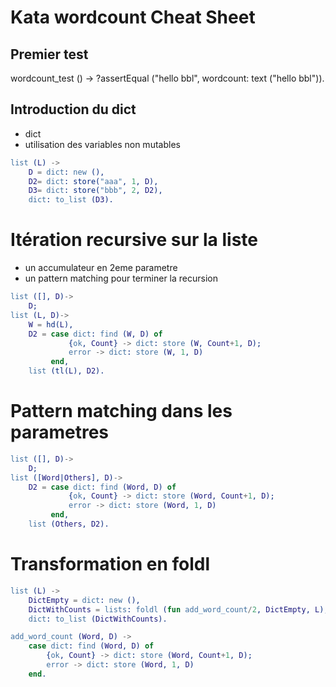 # Kata wordcount Cheat Sheet

## Premier test

wordcount_test () ->
    ?assertEqual ("hello bbl", wordcount: text ("hello bbl")).


## Introduction du dict

- dict
- utilisation des variables non mutables

```erlang
list (L) ->
    D = dict: new (),
    D2= dict: store("aaa", 1, D),
    D3= dict: store("bbb", 2, D2),
    dict: to_list (D3).
```

# Itération recursive sur la liste

- un accumulateur en 2eme parametre
- un pattern matching pour terminer la recursion

```erlang
list ([], D)->
    D;
list (L, D)->
    W = hd(L),
    D2 = case dict: find (W, D) of
             {ok, Count} -> dict: store (W, Count+1, D);
             error -> dict: store (W, 1, D)
         end,
    list (tl(L), D2).
```

# Pattern matching dans les parametres

```erlang
list ([], D)->
    D;
list ([Word|Others], D)->
    D2 = case dict: find (Word, D) of
             {ok, Count} -> dict: store (Word, Count+1, D);
             error -> dict: store (Word, 1, D)
         end,
    list (Others, D2).
```
# Transformation en foldl


```erlang
list (L) ->
    DictEmpty = dict: new (),
    DictWithCounts = lists: foldl (fun add_word_count/2, DictEmpty, L),
    dict: to_list (DictWithCounts).

add_word_count (Word, D) ->
    case dict: find (Word, D) of
        {ok, Count} -> dict: store (Word, Count+1, D);
        error -> dict: store (Word, 1, D)
    end.
```
